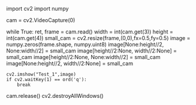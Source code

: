 import cv2
import numpy

cam = cv2.VideoCapture(0)

while True:
    ret, frame = cam.read()
    width = int(cam.get(3))
    height = int(cam.get(4))
    small_cam = cv2.resize(frame,(0,0),fx=0.5,fy=0.5)
    image = numpy.zeros(frame.shape, numpy.uint8)
    image[None:height//2, None:width//2] = small_cam
    image[height//2:None, width//2:None] = small_cam
    image[height//2:None, None:width//2] = small_cam
    image[None:height//2, width//2:None] = small_cam


    cv2.imshow("Test_1",image)
    if cv2.waitKey(1) == ord('q'):
        break

cam.release()
cv2.destroyAllWindows()
